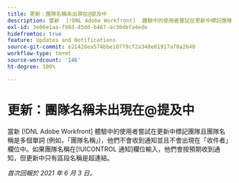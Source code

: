 ```yaml
---
title: 更新：團隊名稱未出現在@提及中
description: 當新  [!DNL Adobe Workfront]  體驗中的使用者嘗試在更新中標記團隊且團隊名稱是多個單詞 (例如，「團隊名稱」)，他們不會收到通知並且不會出現在「收件者」欄位中。如果團隊名稱在[!UICONTROL 通知]欄位輸入，他們會按預期收到通知，但更新中只有區段名稱是超連結。
exl-id: 3e06e1aa-f98d-45dd-b467-ac30dbfa4ede
hidefromtoc: true
feature: Updates and Notifications
source-git-commit: e21428ea574bbe10779cf2a348e01917af0a2640
workflow-type: tm+mt
source-wordcount: '146'
ht-degree: 100%

---
```


# 更新：團隊名稱未出現在@提及中

<!--Valid issue, won't fix-->

當新 [!DNL Adobe Workfront] 體驗中的使用者嘗試在更新中標記團隊且團隊名稱是多個單詞 (例如，「團隊名稱」)，他們不會收到通知並且不會出現在「收件者」欄位中。如果團隊名稱在[!UICONTROL 通知]欄位輸入，他們會按預期收到通知，但更新中只有區段名稱是超連結。

_首次回報於 2021 年 6 月 3 日。_
